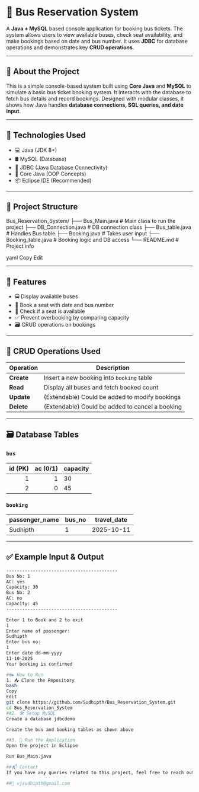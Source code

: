 # 🚌 Bus Reservation System

A **Java + MySQL** based console application for booking bus tickets. The system allows users to view available buses, check seat availability, and make bookings based on date and bus number. It uses **JDBC** for database operations and demonstrates key **CRUD operations**.

---

## 📖 About the Project

This is a simple console-based system built using **Core Java** and **MySQL** to simulate a basic bus ticket booking system. It interacts with the database to fetch bus details and record bookings. Designed with modular classes, it shows how Java handles **database connections, SQL queries, and date input**.

---

## 🔧 Technologies Used

- 💻 Java (JDK 8+)
- 🛢️ MySQL (Database)
- 🔗 JDBC (Java Database Connectivity)
- 🧠 Core Java (OOP Concepts)
- 📦 Eclipse IDE (Recommended)

---

## 📂 Project Structure

Bus_Reservation_System/
├── Bus_Main.java # Main class to run the project
├── DB_Connection.java # DB connection class
├── Bus_table.java # Handles Bus table
├── Booking.java # Takes user input
├── Booking_table.java # Booking logic and DB access
└── README.md # Project info

yaml
Copy
Edit

---

## 📌 Features

- 🚍 Display available buses  
- 👤 Book a seat with date and bus number  
- 📅 Check if a seat is available  
- ✅ Prevent overbooking by comparing capacity  
- 🗃️ CRUD operations on bookings  

---

## 🔄 CRUD Operations Used

| Operation   | Description                                      |
|-------------|--------------------------------------------------|
| **Create**  | Insert a new booking into `booking` table        |
| **Read**    | Display all buses and fetch booked count         |
| **Update**  | (Extendable) Could be added to modify bookings   |
| **Delete**  | (Extendable) Could be added to cancel a booking  |

---

## 🗃️ Database Tables

### `bus`

| id (PK) | ac (0/1) | capacity |
|--------:|---------:|----------|
|   1     |    1     |    30    |
|   2     |    0     |    45    |

### `booking`

| passenger_name | bus_no | travel_date |
|----------------|--------|-------------|
| Sudhipth       |   1    | 2025-10-11  |

---

## ✅ Example Input & Output

```bash
------------------------------------------
Bus No: 1
AC: yes
Capacity: 30
Bus No: 2
AC: no
Capacity: 45
------------------------------------------

Enter 1 to Book and 2 to exit
1
Enter name of passenger: 
Sudhipth
Enter bus no: 
1
Enter date dd-mm-yyyy
11-10-2025
Your booking is confirmed

##▶️ How to Run
1. 📥 Clone the Repository
bash
Copy
Edit
git clone https://github.com/Sudhipth/Bus_Reservation_System.git
cd Bus_Reservation_System
##2. 🛠️ Setup MySQL
Create a database jdbcdemo

Create the bus and booking tables as shown above

##3. 🚀 Run the Application
Open the project in Eclipse

Run Bus_Main.java

##📬 Contact
If you have any queries related to this project, feel free to reach out:

##📧 vjsudhipth@gmail.com

